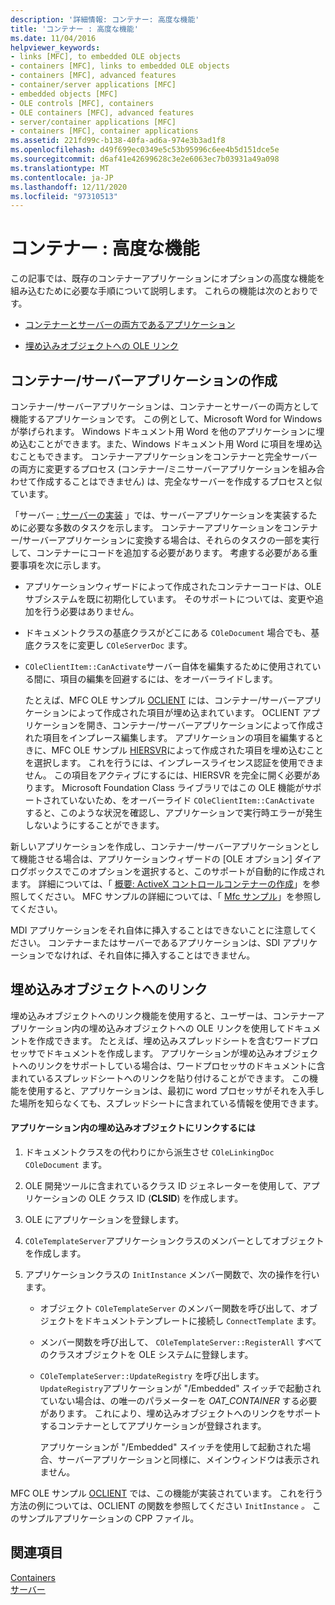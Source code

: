 ```yaml
---
description: '詳細情報: コンテナー: 高度な機能'
title: 'コンテナー : 高度な機能'
ms.date: 11/04/2016
helpviewer_keywords:
- links [MFC], to embedded OLE objects
- containers [MFC], links to embedded OLE objects
- containers [MFC], advanced features
- container/server applications [MFC]
- embedded objects [MFC]
- OLE controls [MFC], containers
- OLE containers [MFC], advanced features
- server/container applications [MFC]
- containers [MFC], container applications
ms.assetid: 221fd99c-b138-40fa-ad6a-974e3b3ad1f8
ms.openlocfilehash: d49f699ec0349e5c53b95996c6ee4b5d151dce5e
ms.sourcegitcommit: d6af41e42699628c3e2e6063ec7b03931a49a098
ms.translationtype: MT
ms.contentlocale: ja-JP
ms.lasthandoff: 12/11/2020
ms.locfileid: "97310513"
---
```

# <a name="containers-advanced-features"></a>コンテナー : 高度な機能

この記事では、既存のコンテナーアプリケーションにオプションの高度な機能を組み込むために必要な手順について説明します。 これらの機能は次のとおりです。

- [コンテナーとサーバーの両方であるアプリケーション](#_core_creating_a_container_server_application)

- [埋め込みオブジェクトへの OLE リンク](#_core_links_to_embedded_objects)

## <a name="creating-a-containerserver-application"></a><a name="_core_creating_a_container_server_application"></a> コンテナー/サーバーアプリケーションの作成

コンテナー/サーバーアプリケーションは、コンテナーとサーバーの両方として機能するアプリケーションです。 この例として、Microsoft Word for Windows が挙げられます。 Windows ドキュメント用 Word を他のアプリケーションに埋め込むことができます。また、Windows ドキュメント用 Word に項目を埋め込むこともできます。 コンテナーアプリケーションをコンテナーと完全サーバーの両方に変更するプロセス (コンテナー/ミニサーバーアプリケーションを組み合わせて作成することはできません) は、完全なサーバーを作成するプロセスと似ています。

「サーバー [: サーバーの実装](servers-implementing-a-server.md) 」では、サーバーアプリケーションを実装するために必要な多数のタスクを示します。 コンテナーアプリケーションをコンテナー/サーバーアプリケーションに変換する場合は、それらのタスクの一部を実行して、コンテナーにコードを追加する必要があります。 考慮する必要がある重要事項を次に示します。

- アプリケーションウィザードによって作成されたコンテナーコードは、OLE サブシステムを既に初期化しています。 そのサポートについては、変更や追加を行う必要はありません。

- ドキュメントクラスの基底クラスがどこにある `COleDocument` 場合でも、基底クラスをに変更し `COleServerDoc` ます。

- `COleClientItem::CanActivate`サーバー自体を編集するために使用されている間に、項目の編集を回避するには、をオーバーライドします。

   たとえば、MFC OLE サンプル [OCLIENT](../overview/visual-cpp-samples.md) には、コンテナー/サーバーアプリケーションによって作成された項目が埋め込まれています。 OCLIENT アプリケーションを開き、コンテナー/サーバーアプリケーションによって作成された項目をインプレース編集します。 アプリケーションの項目を編集するときに、MFC OLE サンプル [HIERSVR](../overview/visual-cpp-samples.md)によって作成された項目を埋め込むことを選択します。 これを行うには、インプレースライセンス認証を使用できません。 この項目をアクティブにするには、HIERSVR を完全に開く必要があります。 Microsoft Foundation Class ライブラリではこの OLE 機能がサポートされていないため、をオーバーライド `COleClientItem::CanActivate` すると、このような状況を確認し、アプリケーションで実行時エラーが発生しないようにすることができます。

新しいアプリケーションを作成し、コンテナー/サーバーアプリケーションとして機能させる場合は、アプリケーションウィザードの [OLE オプション] ダイアログボックスでこのオプションを選択すると、このサポートが自動的に作成されます。 詳細については、「 [概要: ActiveX コントロールコンテナーの作成](reference/creating-an-mfc-activex-control-container.md)」を参照してください。 MFC サンプルの詳細については、「 [Mfc サンプル](../overview/visual-cpp-samples.md#mfc-samples)」を参照してください。

MDI アプリケーションをそれ自体に挿入することはできないことに注意してください。 コンテナーまたはサーバーであるアプリケーションは、SDI アプリケーションでなければ、それ自体に挿入することはできません。

## <a name="links-to-embedded-objects"></a><a name="_core_links_to_embedded_objects"></a> 埋め込みオブジェクトへのリンク

埋め込みオブジェクトへのリンク機能を使用すると、ユーザーは、コンテナーアプリケーション内の埋め込みオブジェクトへの OLE リンクを使用してドキュメントを作成できます。 たとえば、埋め込みスプレッドシートを含むワードプロセッサでドキュメントを作成します。 アプリケーションが埋め込みオブジェクトへのリンクをサポートしている場合は、ワードプロセッサのドキュメントに含まれているスプレッドシートへのリンクを貼り付けることができます。 この機能を使用すると、アプリケーションは、最初に word プロセッサがそれを入手した場所を知らなくても、スプレッドシートに含まれている情報を使用できます。

#### <a name="to-link-to-embedded-objects-in-your-application"></a>アプリケーション内の埋め込みオブジェクトにリンクするには

1. ドキュメントクラスをの代わりにから派生させ `COleLinkingDoc` `COleDocument` ます。

1. OLE 開発ツールに含まれているクラス ID ジェネレーターを使用して、アプリケーションの OLE クラス ID (**CLSID**) を作成します。

1. OLE にアプリケーションを登録します。

1. `COleTemplateServer`アプリケーションクラスのメンバーとしてオブジェクトを作成します。

1. アプリケーションクラスの `InitInstance` メンバー関数で、次の操作を行います。

   - オブジェクト `COleTemplateServer` のメンバー関数を呼び出して、オブジェクトをドキュメントテンプレートに接続し `ConnectTemplate` ます。

   - メンバー関数を呼び出して、 `COleTemplateServer::RegisterAll` すべてのクラスオブジェクトを OLE システムに登録します。

   - `COleTemplateServer::UpdateRegistry` を呼び出します。 `UpdateRegistry`アプリケーションが "/Embedded" スイッチで起動されていない場合は、の唯一のパラメーターを *OAT_CONTAINER* する必要があります。 これにより、埋め込みオブジェクトへのリンクをサポートするコンテナーとしてアプリケーションが登録されます。

      アプリケーションが "/Embedded" スイッチを使用して起動された場合、サーバーアプリケーションと同様に、メインウィンドウは表示されません。

MFC OLE サンプル [OCLIENT](../overview/visual-cpp-samples.md) では、この機能が実装されています。 これを行う方法の例については、OCLIENT の関数を参照してください `InitInstance` *。* このサンプルアプリケーションの CPP ファイル。

## <a name="see-also"></a>関連項目

[Containers](containers.md)<br/>
[サーバー](servers.md)
